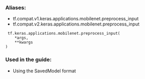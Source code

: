 ### Aliases:
- tf.compat.v1.keras.applications.mobilenet.preprocess_input
- tf.compat.v2.keras.applications.mobilenet.preprocess_input

```
 tf.keras.applications.mobilenet.preprocess_input(
    *args,
    **kwargs
)
```
### Used in the guide:
- Using the SavedModel format
